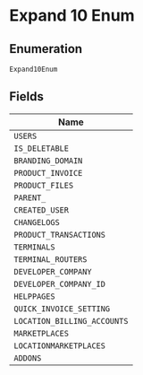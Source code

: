 
# Expand 10 Enum

## Enumeration

`Expand10Enum`

## Fields

| Name |
|  --- |
| `USERS` |
| `IS_DELETABLE` |
| `BRANDING_DOMAIN` |
| `PRODUCT_INVOICE` |
| `PRODUCT_FILES` |
| `PARENT_` |
| `CREATED_USER` |
| `CHANGELOGS` |
| `PRODUCT_TRANSACTIONS` |
| `TERMINALS` |
| `TERMINAL_ROUTERS` |
| `DEVELOPER_COMPANY` |
| `DEVELOPER_COMPANY_ID` |
| `HELPPAGES` |
| `QUICK_INVOICE_SETTING` |
| `LOCATION_BILLING_ACCOUNTS` |
| `MARKETPLACES` |
| `LOCATIONMARKETPLACES` |
| `ADDONS` |

